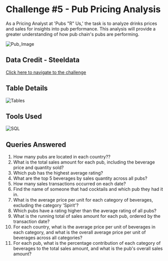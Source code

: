 
# Challenge #5 -  Pub Pricing Analysis


As a Pricing Analyst at 'Pubs "R" Us,' the task is to analyze drinks prices and sales for insights into pub performance. This analysis will provide a greater understanding of how pub chain's pubs are performing.

![Pub_Image](https://www.steeldata.org.uk/SQL5.jpg)




## Data Credit - Steeldata

[Click here to navigate to the challenge ](https://www.steeldata.org.uk/sql5.html)
## Table Details

![Tables](https://www.steeldata.org.uk/SQL5tables.png)




## Tools Used

![SQL](https://www.bconcepts.pt/wp-content/uploads/2020/11/Microsoft-SQL-Server.png)
## Queries Answered

1. How many pubs are located in each country??
2. What is the total sales amount for each pub, including the beverage price and quantity sold?
3. Which pub has the highest average rating?
4. What are the top 5 beverages by sales quantity across all pubs?
5. How many sales transactions occurred on each date?
6. Find the name of someone that had cocktails and which pub they had it in.
7. What is the average price per unit for each category of beverages, excluding the category 'Spirit'?
8. Which pubs have a rating higher than the average rating of all pubs?
9. What is the running total of sales amount for each pub, ordered by the transaction date?
10. For each country, what is the average price per unit of beverages in each category, and what is the overall average price per unit of beverages across all categories?
11. For each pub, what is the percentage contribution of each category of beverages to the total sales amount, and what is the pub's overall sales amount?
